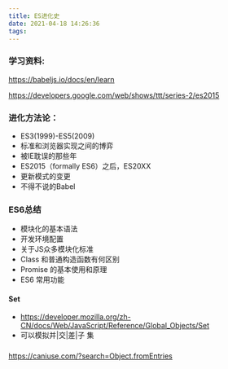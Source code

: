 ```yaml
---
title: ES进化史
date: 2021-04-18 14:26:36
tags:
---
```

### 学习资料:
https://babeljs.io/docs/en/learn

https://developers.google.com/web/shows/ttt/series-2/es2015

### 进化方法论：
- ES3(1999)-ES5(2009)
- 标准和浏览器实现之间的博弈
- 被IE耽误的那些年
- ES2015（formally ES6）之后，ES20XX
- 更新模式的变更
- 不得不说的Babel

### ES6总结
- 模块化的基本语法
- 开发环境配置
- 关于JS众多模块化标准
- Class 和普通构造函数有何区别
- Promise 的基本使用和原理
- ES6 常用功能

#### Set
- https://developer.mozilla.org/zh-CN/docs/Web/JavaScript/Reference/Global_Objects/Set
- 可以模拟并|交|差|子 集

###
https://caniuse.com/?search=Object.fromEntries